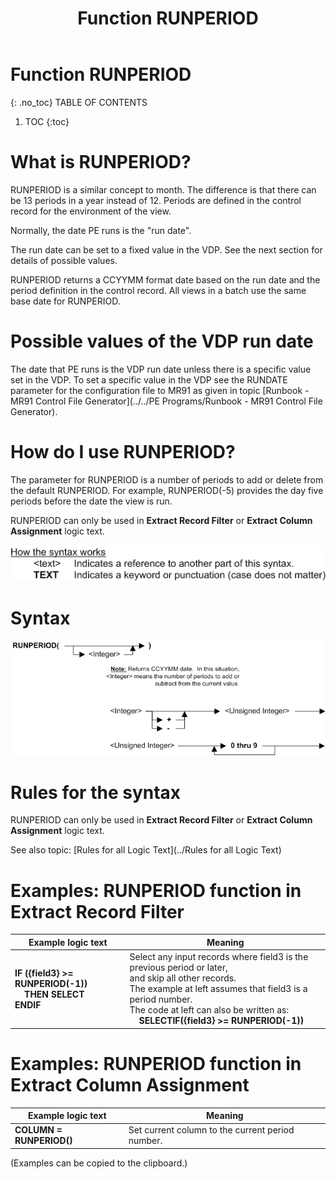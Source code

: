 ﻿---
layout: default
title: "Function RUNPERIOD"
parent: Functions
grand_parent: Workbench Logic Text Full Details
nav_order: 24
---
# Function RUNPERIOD
{: .no_toc}
TABLE OF CONTENTS 
1. TOC
{:toc}  


# What is RUNPERIOD?


RUNPERIOD is a similar concept to month. The difference is that there can be 13 periods in a year instead of 12. Periods are defined in the control record for the environment of the view.

Normally, the date PE runs is the "run date".

The run date can be set to a fixed value in the VDP. See the next section for details of possible values.

RUNPERIOD returns a CCYYMM format date based on the run date and the period definition in the control record. All views in a batch use the same base date for RUNPERIOD.

# Possible values of the VDP run date

The date that PE runs is the VDP run date unless there is a specific value set in the VDP.  To set a specific value in the VDP see the RUNDATE parameter for the configuration file to MR91 as given in topic [Runbook - MR91 Control File Generator](../../PE Programs/Runbook - MR91 Control File Generator). 

# How do I use RUNPERIOD? 

The parameter for RUNPERIOD is a number of periods to add or delete from the default RUNPERIOD. For example, RUNPERIOD\(-5\) provides the day five periods before the date the view is run.

RUNPERIOD can only be used in **Extract Record Filter** or **Extract Column Assignment** logic text.


![(Syntax Legend)](../../images/LTZZ_Syntax_legend.gif )

# Syntax 

![Function RUNPERIOD 1](../../images/LTSF_RUNPERIOD_01.gif)

# Rules for the syntax 

RUNPERIOD can only be used in **Extract Record Filter** or **Extract Column Assignment** logic text.

See also topic: [Rules for all Logic Text](../Rules for all Logic Text) 

# Examples: RUNPERIOD function in Extract Record Filter 


|Example logic text|Meaning|
|------------------|-------|
|**IF ({field3} >= RUNPERIOD(-1))<br>&nbsp;&nbsp;&nbsp;&nbsp;THEN SELECT<br>ENDIF**|Select any input records where field3 is the previous period or later,<br>and skip all other records.<br>The example at left assumes that field3 is a period number.<br>The code at left can also be written as:<br>&nbsp;&nbsp;&nbsp;&nbsp;**SELECTIF({field3} >= RUNPERIOD(-1))**|


# Examples: RUNPERIOD function in Extract Column Assignment 


|Example logic text|Meaning|
|------------------|-------|
|**COLUMN = RUNPERIOD()**|Set current column to the current period number.|


  
  (Examples can be copied to the clipboard.)
  
